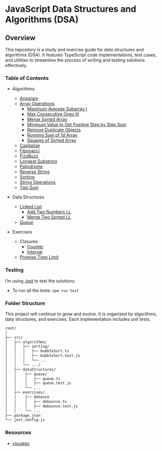 # JavaScript Data Structures and Algorithms (DSA)

## Overview

This repository is a study and exercise guide for data structures and algorithms (DSA). It features TypeScript code implementations, test cases, and utilities to streamline the process of writing and testing solutions effectively.

### Table of Contents

- Algorithms
  - [Anagram](/src/algorithms/anagram)
  - [Array Operations](/src/algorithms/arraysOperations/)
    - [Maximum Average Subarray I](/src/algorithms/maximumAverageSubarray)
    - [Max Consecutive Ones III](/src/algorithms/maxConsecutiveOnes/)
    - [Merge Sorted Array](/src/algorithms/arraysOperations/mergeSortedArray/)
    - [Minimum Value to Get Positive Step by Step Sum](/src/algorithms/minimumValueToGetPositiveStepByStepSum/)
    - [Remove Duplicate Objects](/src/algorithms/arraysOperations/removeDuplicateObjects/)
    - [Running Sum of 1d Array](/src/algorithms/runningSumOf1dArray/)
    - [Squares of Sorted Array](/src/algorithms/squaresOfSortedArray/)
  - [Capitalize](/src/algorithms/capitalize/)
  - [Fibonacci](/src/algorithms/fibonacci)
  - [FizzBuzz](/src/algorithms/fizzBuzz/)
  - [Longest Substring](/src/algorithms/longestSubstring)
  - [Palindrome](/src/algorithms/palindrome)
  - [Reverse String](/src/algorithms/reverseString)
  - [Sorting](/src/algorithms/sorting/)
  - [String Operations](/src/algorithms/stringOperations/)
  - [Two Sum](/src/algorithms/twoSum)

- Data Structures
  - [Linked List](/src/dataStructures/linkedList)
    - [Add Two Numbers LL](/src/dataStructures/linkedList/addTwoNumbers/)
    - [Merge Two Sorted LL](/src/dataStructures/linkedList//mergeTwoSortedLinkedLists/)
  - [Queue](/src/dataStructures/queue/)

- Exercises
  - Closures
    - [Counter](/src/exercises/closures/counter/)
    - [Interval](/src/exercises/closures/interval/)
  - [Promise Time Limit](/src/exercises/promiseTimeLimit)  

### Testing

I’m using [Jest](https://jestjs.io/) to test the solutions.

- To run all the tests: `npm run test`

### Folder Structure

This project will continue to grow and evolve. It is organized by algorithms, data structures, and exercises. Each implementation includes unit tests.


```bash
root/
│
├── src/
│   ├── algorithms/
│   │   ├── sorting/
│   │   │   ├── bubbleSort.ts
│   │   │   ├── bubbleSort.test.js
│   │   │   └── ...
│   │   └── .../
│   ├── dataStructures/
│   │    ├── queue/
│   │    │   ├── queue.ts
│   │    │   ├── queue.test.js
│   │    └── ...
│   ├── exercises/
│   │    ├── debouce
│   │    │   ├── debounce.ts
│   │    │   ├── debounce.test.js
│   │    └── ...
├── package.json
└── jest.config.js
```

### Resources

- [visualgo](https://visualgo.net/en)
